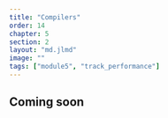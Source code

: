 ```yaml
---
title: "Compilers"
order: 14
chapter: 5
section: 2
layout: "md.jlmd"
image: ""
tags: ["module5", "track_performance"]
---
```


## Coming soon